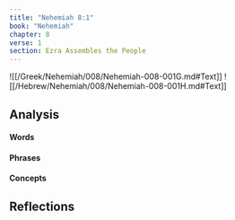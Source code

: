 ```yaml
---
title: "Nehemiah 8:1"
book: "Nehemiah"
chapter: 8
verse: 1
section: Ezra Assembles the People
---
```

![[/Greek/Nehemiah/008/Nehemiah-008-001G.md#Text]]
![[/Hebrew/Nehemiah/008/Nehemiah-008-001H.md#Text]]

## Analysis

#### Words

#### Phrases

#### Concepts

## Reflections
